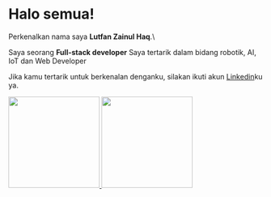 # Halo semua! 

Perkenalkan nama saya **Lutfan Zainul Haq**.\

Saya seorang **Full-stack developer**
Saya tertarik dalam bidang robotik, AI, IoT dan Web Developer

Jika kamu tertarik untuk berkenalan denganku, silakan ikuti akun [Linkedin](https://www.linkedin.com/in/lutfan-zainul-832862301/)ku ya.

<p align="left">
<a href="https://github.com/gilangadhan">
  <img height="180em" src="https://github-readme-stats-eight-theta.vercel.app/api?username=aluthxander&show_icons=true&theme=algolia&include_all_commits=true&count_private=true"/>
  <img height="180em" src="https://github-readme-stats-eight-theta.vercel.app/api/top-langs/?username=aluthxander&layout=compact&langs_count=8&theme=algolia"/>
</a>
</p>

